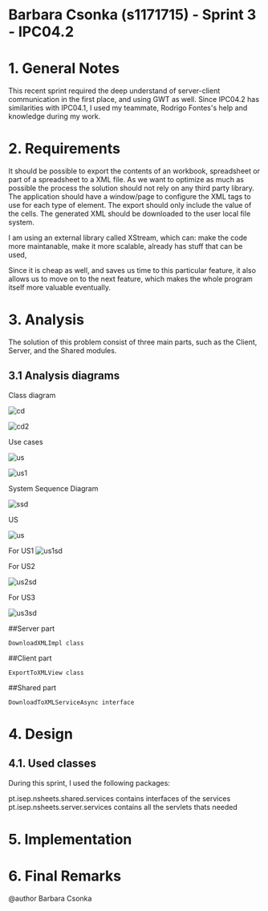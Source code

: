 **Barbara Csonka** (s1171715) - Sprint 3 - IPC04.2
===============================

# 1. General Notes

This recent sprint required the deep understand of server-client communication in the first place, and using GWT as well. Since IPC04.2 has similarities with IPC04.1, I used my teammate, Rodrigo Fontes's help and knowledge during my work. 


# 2. Requirements

It should be possible to export the contents of an workbook, spreadsheet or part of a spreadsheet to a XML file. As we want to optimize as much as possible the process the solution should not rely on any third party library. The application should have a window/page to configure the XML tags to use for each type of element. The export should only include the value of the cells. The generated XML should be downloaded to the user local file system.

I am  using an external library called XStream, which can: 
 make the code more maintanable,
 make it more scalable, already has stuff that can be used,

Since it is cheap as well, and saves us time to this particular feature, it also allows us to move on to the next feature, which makes the whole program itself more valuable eventually. 

# 3. Analysis

The solution of this problem consist of three main parts, such as the Client, Server, and the Shared modules. 

## 3.1 Analysis diagrams

Class diagram

![cd](cd.jpg)

![cd2](cd2.jpg)

Use cases

![us](us.jpg)

![us1](us1.jpg)

System Sequence Diagram

![ssd](ssd.jpg)

US

![us](us.jpg)

For US1
![us1sd](us1sd.jpg)

For US2

![us2sd](us2sd.jpg)

For US3

![us3sd](us3sd.jpg)

##Server part
	
	DownloadXMLImpl class

##Client part

 	ExportToXMLView class

##Shared part

	DownloadToXMLServiceAsync interface

# 4. Design

## 4.1. Used classes

During this sprint, I used the following packages:

pt.isep.nsheets.shared.services contains interfaces of the services
pt.isep.nsheets.server.services contains all the servlets thats needed

# 5. Implementation

# 6. Final Remarks




@author  Barbara Csonka


 








